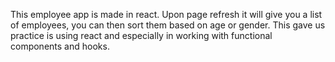 This employee app is made in react. Upon page refresh it will give you a list of employees, you can then sort them based on age or gender. This gave us practice is using react and especially in working with functional components and hooks.
